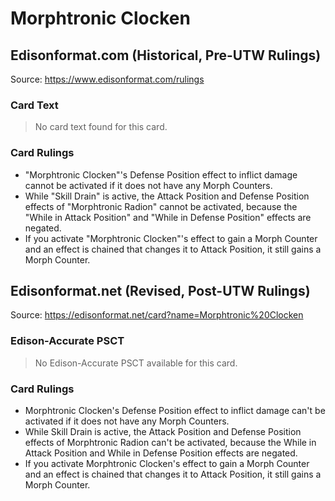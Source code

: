 # Morphtronic Clocken

## Edisonformat.com (Historical, Pre-UTW Rulings)

Source: https://www.edisonformat.com/rulings

### Card Text

> No card text found for this card.

### Card Rulings

*   "Morphtronic Clocken"'s Defense Position effect to inflict damage cannot be activated if it does not have any Morph Counters.
*   While "Skill Drain" is active, the Attack Position and Defense Position effects of "Morphtronic Radion" cannot be activated, because the "While in Attack Position" and "While in Defense Position" effects are negated.
*   If you activate "Morphtronic Clocken"'s effect to gain a Morph Counter and an effect is chained that changes it to Attack Position, it still gains a Morph Counter.

## Edisonformat.net (Revised, Post-UTW Rulings)

Source: https://edisonformat.net/card?name=Morphtronic%20Clocken

### Edison-Accurate PSCT

> No Edison-Accurate PSCT available for this card.

### Card Rulings

*   Morphtronic Clocken's Defense Position effect to inflict damage can't be activated if it does not have any Morph Counters.
*   While Skill Drain is active, the Attack Position and Defense Position effects of Morphtronic Radion can't be activated, because the While in Attack Position and While in Defense Position effects are negated.
*   If you activate Morphtronic Clocken's effect to gain a Morph Counter and an effect is chained that changes it to Attack Position, it still gains a Morph Counter.
            